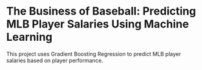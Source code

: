 #   The Business of Baseball: Predicting MLB Player Salaries Using Machine Learning

This project uses Gradient Boosting Regression to predict MLB player salaries based on player performance. 
